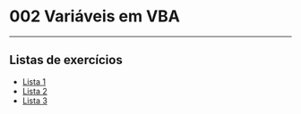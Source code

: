 # 002 Variáveis em VBA



---
## Listas de exercícios

- [Lista 1](/aulas-teoricas/002_Variaveis/exercicios/Lista01/)
- [Lista 2](/aulas-teoricas/002_Variaveis/exercicios/Lista02/)
- [Lista 3](/aulas-teoricas/002_Variaveis/exercicios/Lista03/)